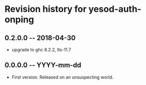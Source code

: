 # Revision history for yesod-auth-onping

## 0.2.0.0  -- 2018-04-30
* upgrade to ghc 8.2.2, lts-11.7

## 0.0.0.0  -- YYYY-mm-dd
* First version. Released on an unsuspecting world.
